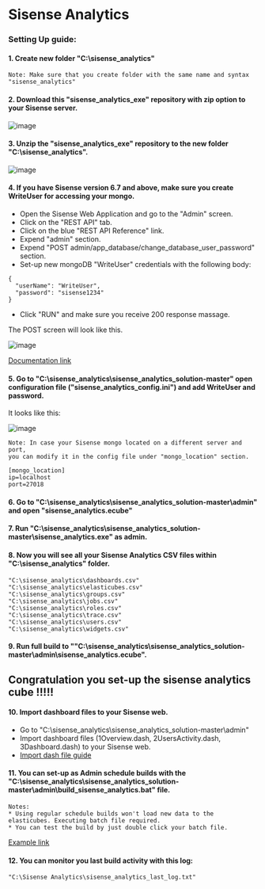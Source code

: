 # Sisense Analytics


### Setting Up guide:

#### 1. Create new folder "C:\sisense_analytics"
```
Note: Make sure that you create folder with the same name and syntax "sisense_analytics"
```

#### 2. Download this "sisense_analytics_exe" repository with zip option to your Sisense server.

![image](https://user-images.githubusercontent.com/7319365/32697769-bd4213dc-c7a0-11e7-8c78-a0a2b24bdddb.png)

#### 3. Unzip the "sisense_analytics_exe" repository to the new folder "C:\sisense_analytics".

![image](https://user-images.githubusercontent.com/7319365/32697719-86d809ce-c79f-11e7-803d-c6dd7bacb259.png)

#### 4. If you have Sisense version 6.7 and above, make sure you create WriteUser for accessing your mongo.

* Open the Sisense Web Application and go to the "Admin" screen.
* Click on the "REST API" tab.
* Click on the blue "REST API Reference" link.
* Expend "admin" section.
* Expend "POST admin/app_database/change_database_user_password" section.
* Set-up new  mongoDB "WriteUser" credentials with the following body:
```
{
  "userName": "WriteUser",
  "password": "sisense1234"
}
```

* Click "RUN" and make sure you receive 200 response massage.

The POST screen will look like this.

![image](https://user-images.githubusercontent.com/7319365/34046233-0829819a-e1b5-11e7-8b06-9500bfbd94e5.png)

[Documentation link](https://documentation.sisense.com/accessing-sisense-application-database)


#### 5. Go to "C:\sisense_analytics\sisense_analytics_solution-master" open configuration file ("sisense_analytics_config.ini") and add WriteUser and password.

It looks like this:

![image](https://user-images.githubusercontent.com/7319365/32697741-fc52c752-c79f-11e7-8580-98094a47e9f4.png)

```
Note: In case your Sisense mongo located on a different server and port, 
you can modify it in the config file under "mongo_location" section.

[mongo_location]
ip=localhost
port=27018

```

#### 6. Go to "C:\sisense_analytics\sisense_analytics_solution-master\admin" and open "sisense_analytics.ecube"

#### 7. Run "C:\sisense_analytics\sisense_analytics_solution-master\sisense_analytics.exe" as admin.

#### 8. Now you will see all your Sisense Analytics CSV files within "C:\sisense_analytics" folder.

```
"C:\sisense_analytics\dashboards.csv"
"C:\sisense_analytics\elasticubes.csv"
"C:\sisense_analytics\groups.csv"
"C:\sisense_analytics\jobs.csv"
"C:\sisense_analytics\roles.csv"
"C:\sisense_analytics\trace.csv"
"C:\sisense_analytics\users.csv"
"C:\sisense_analytics\widgets.csv"
```

#### 9. Run full build to ""C:\sisense_analytics\sisense_analytics_solution-master\admin\sisense_analytics.ecube".

## Congratulation you set-up the sisense analytics cube !!!!!

#### 10. Import dashboard files to your Sisense web. 

* Go to "C:\sisense_analytics\sisense_analytics_solution-master\admin"
* Import dashboard files (1Overview.dash, 2UsersActivity.dash, 3Dashboard.dash) to your Sisense web.
* [Import dash file guide](https://documentation.sisense.com/exporting-importing-dashboards)


#### 11. You can set-up as Admin schedule builds with the "C:\sisense_analytics\sisense_analytics_solution-master\admin\build_sisense_analytics.bat" file.

```
Notes: 
* Using regular schedule builds won't load new data to the elasticubes. Executing batch file required.
* You can test the build by just double click your batch file.
```

[Example link](https://support.sisense.com/hc/en-us/articles/230646488-Schedule-sequential-ElastiCube-builds-using-windows-task-scheduler)


#### 12. You can monitor you last build activity with this log:

```
"C:\Sisense Analytics\sisense_analytics_last_log.txt"
```



